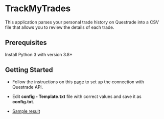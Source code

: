 # TrackMyTrades

This application parses your personal trade history on Questrade into a CSV file that allows you to review the details of each trade.

## Prerequisites

Install Python 3 with version 3.8+

## Getting Started

- Follow the instructions on this [page](https://www.questrade.com/api/documentation/getting-started) to set up the connection with Questrade API.
- Edit **config - Template.txt** file with correct values and save it as **config.txt**.

- [Sample result](https://github.com/brianpak/TrackMyTrades/files/8597851/12.pdf)
